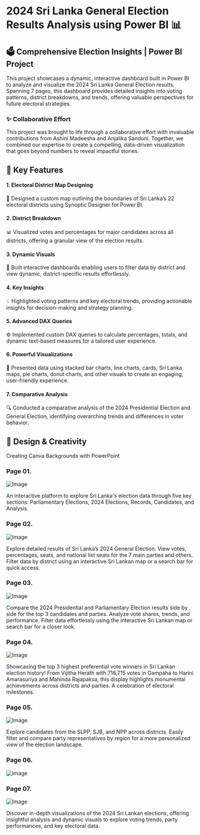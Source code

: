 # 2024 Sri Lanka General Election Results Analysis using Power BI 📊

## 🗳️ Comprehensive Election Insights | Power BI Project

This project showcases a dynamic, interactive dashboard built in Power BI to analyze and visualize the 2024 Sri Lanka General Election results. Spanning 7 pages, this dashboard provides detailed insights into voting patterns, district breakdowns, and trends, offering valuable perspectives for future electoral strategies.


### ✨ Collaborative Effort 

This project was brought to life through a collaborative effort with invaluable contributions from Ashini Madeesha and Anjalika Sanduni. Together, we combined our expertise to create a compelling, data-driven visualization that goes beyond numbers to reveal impactful stories.

## 🎯 Key Features

#### 1. Electoral District Map Designing

📍 Designed a custom map outlining the boundaries of Sri Lanka’s 22 electoral districts using Synoptic Designer for Power BI.

        
#### 2. District Breakdown

📊 Visualized votes and percentages for major candidates across all districts, offering a granular view of the election results.
 
#### 3. Dynamic Visuals
 
🔄 Built interactive dashboards enabling users to filter data by district and view dynamic, district-specific results effortlessly.
 
#### 4. Key Insights

💡 Highlighted voting patterns and key electoral trends, providing actionable insights for decision-making and strategy planning.

#### 5. Advanced DAX Queries

⚙️ Implemented custom DAX queries to calculate percentages, totals, and dynamic text-based measures for a tailored user experience.

#### 6. Powerful Visualizations

🎨 Presented data using stacked bar charts, line charts, cards, Sri Lanka maps, pie charts, donut charts, and other visuals to create an engaging, user-friendly experience.

#### 7. Comparative Analysis

🔍 Conducted a comparative analysis of the 2024 Presidential Election and General Election, identifying overarching trends and differences in voter behavior.

## 🎨 Design & Creativity

Creating Canva Backgrounds with PowerPoint

### Page 01.

![Image](https://github.com/user-attachments/assets/c7bc5608-d9f2-40d6-af5f-163623f19713)

An interactive platform to explore Sri Lanka's election data through five key sections: Parliamentary Elections, 2024 Elections, Records, Candidates, and Analysis.


### Page 02.

![Image](https://github.com/user-attachments/assets/09a5cb28-5a58-4f59-b03f-35c1aa5b888a)

Explore detailed results of Sri Lanka’s 2024 General Election. View votes, percentages, seats, and national list seats for the 7 main parties and others. Filter data by district using an interactive Sri Lankan map or a search bar for quick access.



### Page 03.

![Image](https://github.com/user-attachments/assets/9b3543ef-4e43-4520-8d58-e829ab2f60c6)

Compare the 2024 Presidential and Parliamentary Election results side by side for the top 3 candidates and parties. Analyze vote shares, trends, and performance. Filter data effortlessly using the interactive Sri Lankan map or search bar for a closer look.


### Page 04.

![Image](https://github.com/user-attachments/assets/51bb68c1-117b-4627-bc7c-e2017128872e)

Showcasing the top 3 highest preferential vote winners in Sri Lankan election history! From Vijitha Herath with 716,715 votes in Gampaha to Harini Amarasuriya and Mahinda Rajapaksa, this display highlights monumental achievements across districts and parties. A celebration of electoral milestones.


### Page 05.

![Image](https://github.com/user-attachments/assets/cdf78184-3f08-4cb1-a7cb-2a536d40038d)

Explore candidates from the SLPP, SJB, and NPP across districts. Easily filter and compare party representatives by region for a more personalized view of the election landscape.


### Page 06.

![Image](https://github.com/user-attachments/assets/f3ef49f5-5207-47f2-af88-e053eea5b145)


### Page 07.

![Image](https://github.com/user-attachments/assets/861f808f-aeb9-429d-b062-a5bc681c8aee)

Discover in-depth visualizations of the 2024 Sri Lankan elections, offering insightful analysis and dynamic visuals to explore voting trends, party performances, and key electoral data.
